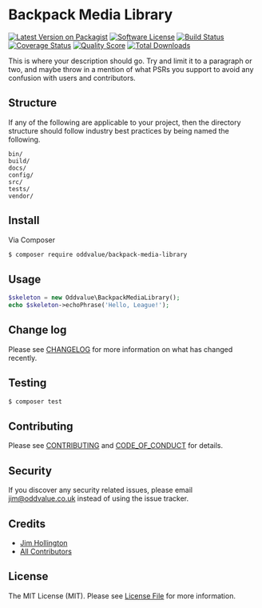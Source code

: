 # Backpack Media Library

[![Latest Version on Packagist][ico-version]][link-packagist]
[![Software License][ico-license]](LICENSE.md)
[![Build Status][ico-travis]][link-travis]
[![Coverage Status][ico-scrutinizer]][link-scrutinizer]
[![Quality Score][ico-code-quality]][link-code-quality]
[![Total Downloads][ico-downloads]][link-downloads]

This is where your description should go. Try and limit it to a paragraph or two, and maybe throw in a mention of what
PSRs you support to avoid any confusion with users and contributors.

## Structure

If any of the following are applicable to your project, then the directory structure should follow industry best practices by being named the following.

```
bin/
build/
docs/
config/
src/
tests/
vendor/
```


## Install

Via Composer

``` bash
$ composer require oddvalue/backpack-media-library
```

## Usage

``` php
$skeleton = new Oddvalue\BackpackMediaLibrary();
echo $skeleton->echoPhrase('Hello, League!');
```

## Change log

Please see [CHANGELOG](CHANGELOG.md) for more information on what has changed recently.

## Testing

``` bash
$ composer test
```

## Contributing

Please see [CONTRIBUTING](CONTRIBUTING.md) and [CODE_OF_CONDUCT](CODE_OF_CONDUCT.md) for details.

## Security

If you discover any security related issues, please email jim@oddvalue.co.uk instead of using the issue tracker.

## Credits

- [Jim Hollington][link-author]
- [All Contributors][link-contributors]

## License

The MIT License (MIT). Please see [License File](LICENSE.md) for more information.

[ico-version]: https://img.shields.io/packagist/v/oddvalue/backpack-media-library.svg?style=flat-square
[ico-license]: https://img.shields.io/badge/license-MIT-brightgreen.svg?style=flat-square
[ico-travis]: https://img.shields.io/travis/oddvalue/backpack-media-library/master.svg?style=flat-square
[ico-scrutinizer]: https://img.shields.io/scrutinizer/coverage/g/oddvalue/backpack-media-library.svg?style=flat-square
[ico-code-quality]: https://img.shields.io/scrutinizer/g/oddvalue/backpack-media-library.svg?style=flat-square
[ico-downloads]: https://img.shields.io/packagist/dt/oddvalue/backpack-media-library.svg?style=flat-square

[link-packagist]: https://packagist.org/packages/oddvalue/backpack-media-library
[link-travis]: https://travis-ci.org/oddvalue/backpack-media-library
[link-scrutinizer]: https://scrutinizer-ci.com/g/oddvalue/backpack-media-library/code-structure
[link-code-quality]: https://scrutinizer-ci.com/g/oddvalue/backpack-media-library
[link-downloads]: https://packagist.org/packages/oddvalue/backpack-media-library
[link-author]: https://github.com/oddvalue
[link-contributors]: ../../contributors
